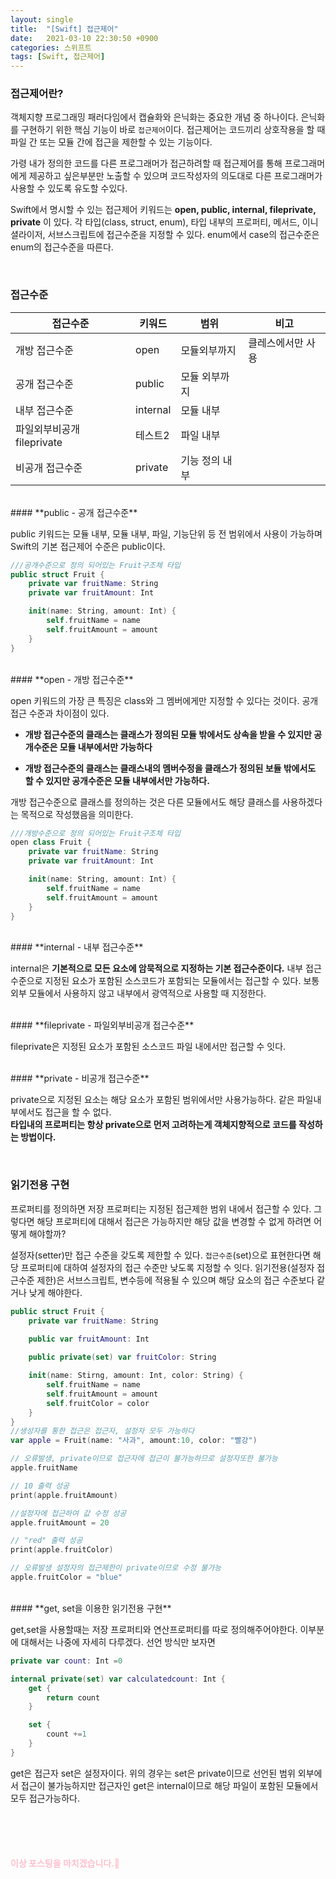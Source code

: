 ```yaml
---
layout: single
title:  "[Swift] 접근제어"
date:   2021-03-10 22:30:50 +0900
categories: 스위프트
tags: [Swift, 접근제어]
---
```


### **접근제어란?**

객체지향 프로그래밍 패러다임에서 캡슐화와 은닉화는 중요한 개념 중 하나이다. 은닉화를 구현하기 위한 핵심 기능이 바로 ```접근제어```이다. 접근제어는 코드끼리 상호작용을 할 때 파일 간 또는 모듈 간에 접근을 제한할 수 있는 기능이다.<br>

가령 내가 정의한 코드를 다른 프로그래머가 접근하려할 때 접근제어를 통해 프로그래머에게 제공하고 싶은부분만 노출할 수 있으며 코드작성자의 의도대로 다른 프로그래머가 사용할 수 있도록 유도할 수있다.

Swift에서 명시할 수 있는 접근제어 키워드는 **open, public, internal, fileprivate, private** 이 있다. 각 타입(class, struct, enum), 타입 내부의 프로퍼티, 메서드, 이니셜라이저, 서브스크립트에 접근수준을 지정할 수 있다. enum에서 case의 접근수준은 enum의 접근수준을 따른다.

<br>

### **접근수준**

|접근수준|키워드|범위|비고|
|------|---|---|---|
|개방 접근수준|open|모듈외부까지|클레스에서만 사용|
|공개 접근수준|public|모듈 외부까지||
|내부 접근수준|internal|모듈 내부||
|파일외부비공개 fileprivate|테스트2|파일 내부||
|비공개 접근수준|private|기능 정의 내부||

<br>
#### **public - 공개 접근수준**

public 키워드는 모듈 내부, 모듈 내부, 파일, 기능단위 등 전 범위에서 사용이 가능하며 Swift의 기본 접근제어 수준은 public이다. 

```swift
///공개수준으로 정의 되어있는 Fruit구조체 타입
public struct Fruit {
    private var fruitName: String
    private var fruitAmount: Int

    init(name: String, amount: Int) {
        self.fruitName = name
        self.fruitAmount = amount
    }
}
```

<br>
#### **open - 개방 접근수준**

open 키워드의 가장 큰 특징은 class와 그 멤버에게만 지정할 수 있다는 것이다. 공개 접근 수준과 차이점이 있다.

* **개방 접근수준의 클래스는 클래스가 정의된 모듈 밖에서도 상속을 받을 수 있지만 공개수준은 모듈 내부에서만 가능하다**

* **개방 접근수준의 클래스는 클래스내의 멤버수정을 클래스가 정의된 보듈 밖에서도 할 수 있지만 공개수준은 모듈 내부에서만 가능하다.**

개방 접근수준으로 클래스를 정의하는 것은 다른 모듈에서도 해당 클래스를 사용하겠다는 목적으로 작성했음을 의미한다.


```swift
///개방수준으로 정의 되어있는 Fruit구조체 타입
open class Fruit {
    private var fruitName: String
    private var fruitAmount: Int

    init(name: String, amount: Int) {
        self.fruitName = name
        self.fruitAmount = amount
    }
}
```

<br>
#### **internal - 내부 접근수준**

internal은 **기본적으로 모든 요소에 암묵적으로 지정하는 기본 접근수준이다.** 내부 접근수준으로 지정된 요소가 포함된 소스코드가 포함되는 모듈에서는 접근할 수 있다. 보통 외부 모듈에서 사용하지 않고 내부에서 광역적으로 사용할 때 지정한다.

<br>
#### **fileprivate - 파일외부비공개 접근수준**

fileprivate은 지정된 요소가 포함된 소스코드 파일 내에서만 접근할 수 잇다.

<br>
#### **private - 비공개 접근수준**

private으로 지정된 요소는 해당 요소가 포함된 범위에서만 사용가능하다. 같은 파일내부에서도 접근을 할 수 없다.<br> **타입내의 프로퍼티는 항상 private으로 먼저 고려하는게 객체지향적으로 코드를 작성하는 방법이다.**

<br>

### **읽기전용 구현**

프로퍼티를 정의하면 저장 프로퍼티는 지정된 접근제한 범위 내에서 접근할 수 있다. 그렇다면 해당 프로퍼티에 대해서 접근은 가능하지만 해당 값을 변경할 수 없게 하려면 어떻게 해야할까?

설정자(setter)만 접근 수준을 갖도록 제한할 수 있다. ```접근수준```(set)으로 표현한다면 해당 프로퍼티에 대하여 설정자의 접근 수준만 낮도록 지정할 수 잇다. 읽기전용(설정자 접근수준 제한)은 서브스크립트, 변수등에 적용될 수 있으며 해당 요소의 접근 수준보다 같거나 낮게 해야한다.

```swift
public struct Fruit {
    private var fruitName: String
    
    public var fruitAmount: Int

    public private(set) var fruitColor: String

    init(name: Stirng, amount: Int, color: String) {
        self.fruitName = name
        self.fruitAmount = amount
        self.fruitColor = color
    }
}
//생성자를 통한 접근은 접근자, 설정자 모두 가능하다
var apple = Fruit(name: "사과", amount:10, color: "빨강") 

// 오류발생, private이므로 접근자에 접근이 불가능하므로 설정자또한 불가능
apple.fruitName 

// 10 출력 성공
print(apple.fruitAmount) 

//설정자에 접근하여 값 수정 성공
apple.fruitAmount = 20 

// "red" 출력 성공
print(apple.fruitColor) 

// 오류발생 설정자의 접근제한이 private이므로 수정 불가능
apple.fruitColor = "blue" 
```

<br>
#### **get, set을 이용한 읽기전용 구현**

get,set을 사용할때는 저장 프로퍼티와 연산프로퍼티를 따로 정의해주어야한다.
이부분에 대해서는 나중에 자세히 다루겠다. 선언 방식만 보자면
```swift
private var count: Int =0

internal private(set) var calculatedcount: Int {
    get {
        return count
    }

    set {
        count +=1
    }
}
```
get은 접근자 set은 설정자이다. 위의 경우는 set은 private이므로 선언된 범위 외부에서 접근이 불가능하지만 접근자인 get은 internal이므로 해당 파일이 포함된 모듈에서 모두 접근가능하다.

<br><br><br>
#### <span style="color:pink">이상 포스팅을 마치겠습니다.🙈</span>


